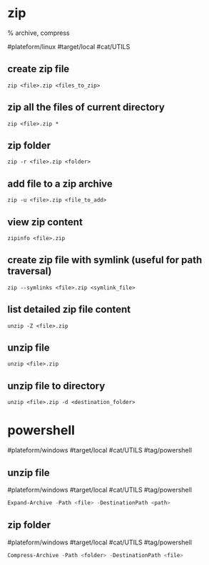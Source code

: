 # zip

% archive, compress

#plateform/linux #target/local #cat/UTILS 

## create zip file
```
zip <file>.zip <files_to_zip>
```

## zip all the files of current directory
```
zip <file>.zip *
```

## zip folder
```
zip -r <file>.zip <folder>
```

## add file to a zip archive
```
zip -u <file>.zip <file_to_add>
```

## view zip content
```
zipinfo <file>.zip
```

## create zip file with symlink (useful for path traversal)
```
zip --symlinks <file>.zip <symlink_file>
```

## list detailed zip file content
```
unzip -Z <file>.zip
```

## unzip file
```
unzip <file>.zip
```

## unzip file to directory
```
unzip <file>.zip -d <destination_folder>
```

# powershell

#plateform/windows #target/local #cat/UTILS  #tag/powershell 

## unzip file
#plateform/windows #target/local #cat/UTILS #tag/powershell 
```powershell
Expand-Archive -Path <file> -DestinationPath <path>
```

## zip folder
#plateform/windows #target/local #cat/UTILS #tag/powershell 
```powershell
Compress-Archive -Path <folder> -DestinationPath <file>
```